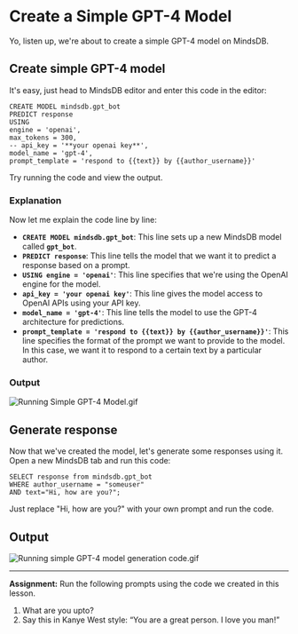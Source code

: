 # Create a Simple GPT-4 Model
Yo, listen up, we're about to create a simple GPT-4 model on MindsDB. 

## Create simple GPT-4 model

It's easy, just head to MindsDB editor and enter this code in the editor:

```
CREATE MODEL mindsdb.gpt_bot
PREDICT response
USING
engine = 'openai',
max_tokens = 300,
-- api_key = '**your openai key**',
model_name = 'gpt-4',
prompt_template = 'respond to {{text}} by {{author_username}}'
```

Try running the code and view the output.

### Explanation

Now let me explain the code line by line:

- **`CREATE MODEL mindsdb.gpt_bot`**: This line sets up a new MindsDB model called **`gpt_bot`**.
- **`PREDICT response`**: This line tells the model that we want it to predict a response based on a prompt.
- **`USING engine = 'openai'`**: This line specifies that we're using the OpenAI engine for the model.
- **`api_key = 'your openai key'`**: This line gives the model access to OpenAI APIs using your API key.
- **`model_name = 'gpt-4'`**: This line tells the model to use the GPT-4 architecture for predictions.
- **`prompt_template = 'respond to {{text}} by {{author_username}}'`**: This line specifies the format of the prompt we want to provide to the model. In this case, we want it to respond to a certain text by a particular author.

### Output

![Running Simple GPT-4 Model.gif](Create%20a%20Simple%20GPT-4%20Model%20492b4760fb32466a8d50a15230f651c9/Running_Simple_GPT-4_Model.gif)

## Generate response

Now that we've created the model, let's generate some responses using it. Open a new MindsDB tab and run this code:

```
SELECT response from mindsdb.gpt_bot
WHERE author_username = "someuser"
AND text="Hi, how are you?";
```

Just replace "Hi, how are you?" with your own prompt and run the code.

## Output

![Running simple GPT-4 model generation code.gif](Create%20a%20Simple%20GPT-4%20Model%20492b4760fb32466a8d50a15230f651c9/Running_simple_GPT-4_model_generation_code.gif)

---
**Assignment:** Run the following prompts using the code we created in this lesson.
1. What are you upto?
2. Say this in Kanye West style: “You are a great person. I love you man!”